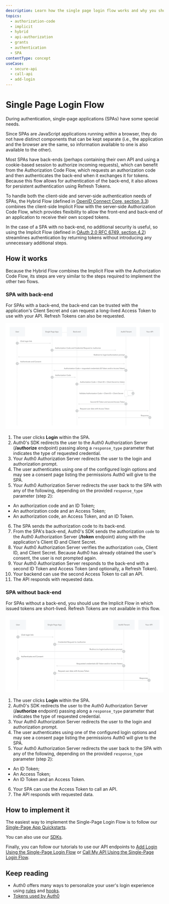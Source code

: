 ```yaml
---
description: Learn how the single page login flow works and why you should use it for single page apps (SPAs).
topics:
  - authorization-code
  - implicit
  - hybrid
  - api-authorization
  - grants
  - authentication
  - SPA
contentType: concept
useCase:
  - secure-api
  - call-api
  - add-login
---
```

# Single Page Login Flow

During authentication, single-page applications (SPAs) have some special needs.

Since SPAs are JavaScript applications running within a browser, they do not have distinct components that can be kept separate (i.e., the application and the browser are the same, so information available to one is also available to the other). 

Most SPAs have back-ends (perhaps containing their own API and using a cookie-based session to authorize incoming requests), which can benefit from the Authorization Code Flow, which requests an authorization code and then authenticates the back-end when it exchanges it for tokens. Because this flow allows for authentication of the back-end, it also allows for persistent authentication using Refresh Tokens.

To handle both the client-side and server-side authentication needs of SPAs, the Hybrid Flow (defined in [OpenID Connect Core, section 3.3](https://openid.net/specs/openid-connect-core-1_0.html#HybridFlowAuth)) combines the client-side Implicit Flow with the server-side Authorization Code Flow, which provides flexibility to allow the front-end and back-end of an application to receive their own scoped tokens.

In the case of a SPA with no back-end, no additional security is useful, so using the Implicit Flow (defined in [OAuth 2.0 RFC 6749, section 4.2](https://tools.ietf.org/html/rfc6749#section-4.2)) streamlines authentication by returning tokens without introducing any unnecessary additional steps.


## How it works

Because the Hybrid Flow combines the Implicit Flow with the Authorization Code Flow, its steps are very similar to the steps required to implement the other two flows.

### SPA with back-end

For SPAs with a back-end, the back-end can be trusted with the application's Client Secret and can request a long-lived Access Token to use with your API. Refresh Tokens can also be requested.

![Single-Page Login Flow Authentication Sequence](/media/articles/flows/concepts/auth-sequence-single-page-login-flow-with-backend.png)

1. The user clicks **Login** within the SPA.
2. Auth0's SDK redirects the user to the Auth0 Authorization Server (**/authorize** endpoint) passing along a `response_type` parameter that indicates the type of requested credential.
3. Your Auth0 Authorization Server redirects the user to the login and authorization prompt.
4. The user authenticates using one of the configured login options and may see a consent page listing the permissions Auth0 will give to the SPA.
5. Your Auth0 Authorization Server redirects the user back to the SPA with any of the following, depending on the provided `response_type` parameter (step 2):
* An authorization code and an ID Token;
* An authorization code and an Access Token;
* An authorization code, an Access Token, and an ID Token.
6. The SPA sends the authorization code to its back-end.
7. From the SPA's back-end, Auth0's SDK sends the authorization `code` to the Auth0 Authorization Server (**/token** endpoint) along with the application's Client ID and Client Secret.
8. Your Auth0 Authorization Server verifies the authorization `code`, Client ID, and Client Secret. Because Auth0 has already obtained the user's consent, the user is not prompted again.
9. Your Auth0 Authorization Server responds to the back-end with a second ID Token and Access Token (and optionally, a Refresh Token).
10. Your backend can use the second Access Token to call an API.
11. The API responds with requested data.

### SPA without back-end

For SPAs without a back-end, you should use the Implicit Flow in which issued tokens are short-lived. Refresh Tokens are not available in this flow.

![Single-Page Login Flow Authentication Sequence](/media/articles/flows/concepts/auth-sequence-single-page-login-flow-without-backend.png)

1. The user clicks **Login** within the SPA.
2. Auth0's SDK redirects the user to the Auth0 Authorization Server (**/authorize** endpoint) passing along a `response_type` parameter that indicates the type of requested credential.
3. Your Auth0 Authorization Server redirects the user to the login and authorization prompt.
4. The user authenticates using one of the configured login options and may see a consent page listing the permissions Auth0 will give to the SPA.
5. Your Auth0 Authorization Server redirects the user back to the SPA with any of the following, depending on the provided `response_type` parameter (step 2):
* An ID Token;
* An Access Token;
* An ID Token and an Access Token.
6. Your SPA can use the Access Token to call an API.
7. The API responds with requested data.


## How to implement it

The easiest way to implement the Single-Page Login Flow is to follow our [Single-Page App Quickstarts](/quickstart/spa).

You can also use our [SDKs](/libraries).

Finally, you can follow our tutorials to use our API endpoints to [Add Login Using the Single-Page Login Flow](/flows/guides/single-page-login-flow/add-login-using-single-page-login-flow) or [Call My API Using the Single-Page Login Flow](/flows/guides/single-page-login-flow/call-api-using-single-page-login-flow).

## Keep reading

- Auth0 offers many ways to personalize your user's login experience using [rules](/rules) and [hooks](/hooks).
- [Tokens used by Auth0](/tokens)
